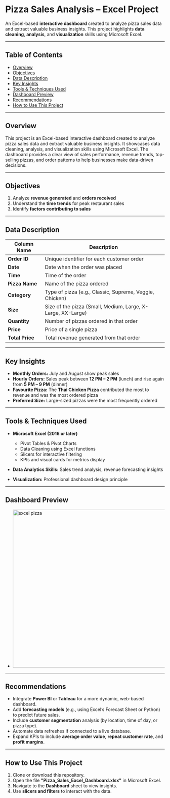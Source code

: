 #  Pizza Sales Analysis – Excel Project

An Excel-based **interactive dashboard** created to analyze pizza sales data and extract valuable business insights. This project highlights **data cleaning**, **analysis**, and **visualization** skills using Microsoft Excel.

---

##  Table of Contents

* [Overview](#Overview)
* [Objectives](#Objectives)
* [Data Description](#-Data-Description)
* [Key Insights](#Key-Insights)
* [Tools & Techniques Used](#Tools--Techniques-Used)
* [Dashboard Preview](#Dashboard-Preview)
* [Recommendations](#Recommendations)
* [How to Use This Project](#How-to-Use-This-Project)

---

## Overview

This project is an Excel-based interactive dashboard created to analyze pizza sales data and extract valuable business insights. It showcases data cleaning, analysis, and visualization skills using Microsoft Excel. The dashboard provides a clear view of sales performance, revenue trends, top-selling pizzas, and order patterns to help businesses make data-driven decisions.

---

##  Objectives

1. Analyze **revenue generated** and **orders received**
2. Understand the **time trends** for peak restaurant sales
3. Identify **factors contributing to sales**

---

##  Data Description

| Column Name     | Description                                                 |
| --------------- | ----------------------------------------------------------- |
| **Order ID**    | Unique identifier for each customer order                   |
| **Date**        | Date when the order was placed                              |
| **Time**        | Time of the order                                           |
| **Pizza Name**  | Name of the pizza ordered                                   |
| **Category**    | Type of pizza (e.g., Classic, Supreme, Veggie, Chicken)     |
| **Size**        | Size of the pizza (Small, Medium, Large, X-Large, XX-Large) |
| **Quantity**    | Number of pizzas ordered in that order                      |
| **Price**       | Price of a single pizza                                     |
| **Total Price** | Total revenue generated from that order                     |

---

##  Key Insights

* **Monthly Orders:** July and August show peak sales
* **Hourly Orders:** Sales peak between **12 PM – 2 PM** (lunch) and rise again from **5 PM – 9 PM** (dinner)
* **Favourite Pizza:** The **Thai Chicken Pizza** contributed the most to revenue and was the most ordered pizza
* **Preferred Size:** Large-sized pizzas were the most frequently ordered

---

##  Tools & Techniques Used

* **Microsoft Excel (2016 or later)**

  * Pivot Tables & Pivot Charts
  * Data Cleaning using Excel functions
  * Slicers for interactive filtering
  * KPIs and visual cards for metrics display

* **Data Analytics Skills:** Sales trend analysis, revenue forecasting insights
  
* **Visualization:** Professional dashboard design principle
---
 ## Dashboard Preview
 
* <img width="1283" height="497" alt="excel pizza" src="https://github.com/user-attachments/assets/c2b8f661-d78c-4a4b-9023-529dfe42ac2a" />

---
##  Recommendations

* Integrate **Power BI** or **Tableau** for a more dynamic, web-based dashboard.
* Add **forecasting models** (e.g., using Excel’s Forecast Sheet or Python) to predict future sales.
* Include **customer segmentation** analysis (by location, time of day, or pizza type).
* Automate data refreshes if connected to a live database.
* Expand KPIs to include **average order value**, **repeat customer rate**, and **profit margins**.

---
##  How to Use This Project

1. Clone or download this repository.
2. Open the file **"Pizza\_Sales\_Excel\_Dashboard.xlsx"** in Microsoft Excel.
3. Navigate to the **Dashboard** sheet to view insights.
4. Use **slicers and filters** to interact with the data.
   
